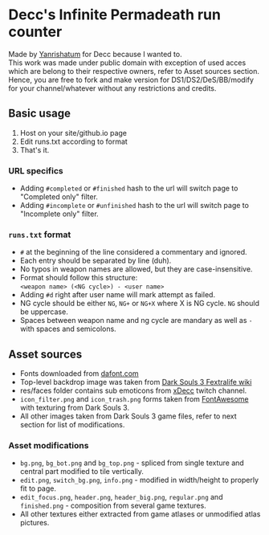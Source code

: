 # Decc's Infinite Permadeath run counter

Made by [Yanrishatum](https://github.com/Yanrishatum) for Decc because I wanted to.  
This work was made under public domain with exception of used acces which are belong to their respective owners, refer to Asset sources section. Hence, you are free to fork and make version for DS1/DS2/DeS/BB/modify for your channel/whatever without any restrictions and credits.

## Basic usage
1. Host on your site/github.io page
2. Edit runs.txt according to format
3. That's it.

### URL specifics
* Adding `#completed` or `#finished` hash to the url will switch page to "Completed only" filter.
* Adding `#incomplete` or `#unfinished` hash to the url will switch page to "Incomplete only" filter.

### `runs.txt` format
* `#` at the beginning of the line considered a commentary and ignored.
* Each entry should be separated by line (duh).
* No typos in weapon names are allowed, but they are case-insensitive.
* Format should follow this structure:  
`<weapon name> (<NG cycle>) - <user name>`
* Adding `#d` right after user name will mark attempt as failed.
* NG cycle should be either `NG`, `NG+` or `NG+X` where X is NG cycle. `NG` should be uppercase.
* Spaces between weapon name and ng cycle are mandary as well as ` - ` with spaces and semicolons.

## Asset sources

* Fonts downloaded from [dafont.com](https://www.dafont.com/optimusprinceps.font)
* Top-level backdrop image was taken from [Dark Souls 3 Fextralife wiki](http://darksouls3.wiki.fextralife.com/)
* res/faces folder contains sub emoticons from [xDecc](https://www.twitch.tv/xdecc) twitch channel.
* `icon_filter.png` and `icon_trash.png` forms taken from [FontAwesome](https://fontawesome.com) with texturing from Dark Souls 3.
* All other images taken from Dark Souls 3 game files, refer to next section for list of modifications.

### Asset modifications

* `bg.png`, `bg_bot.png` and `bg_top.png` - spliced from single texture and central part modified to tile vertically.
* `edit.png`, `switch_bg.png`, `info.png` - modified in width/height to properly fit to page.
* `edit_focus.png`, `header.png`, `header_big.png`, `regular.png` and `finished.png` - composition from several game textures.
* All other textures either extracted from game atlases or unmodified atlas pictures.
